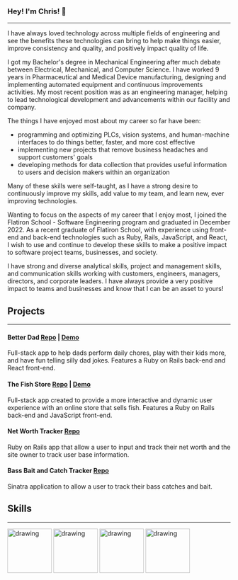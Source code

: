 ### Hey! I'm Chris! 👋
---

I have always loved technology across multiple fields of engineering and see the benefits these technologies can bring to help make things easier, improve consistency and quality, and positively impact quality of life.

I got my Bachelor's degree in Mechanical Engineering after much debate between Electrical, Mechanical, and Computer Science.  I have worked 9 years in Pharmaceutical and Medical Device manufacturing, designing and implementing automated equipment and continuous improvements activities. My most recent position was as an engineering manager, helping to lead technological development and advancements within our facility and company.

The things I have enjoyed most about my career so far have been:

- programming and optimizing PLCs, vision systems, and human-machine interfaces to do things better, faster, and more cost effective
- implementing new projects that remove business headaches and support customers' goals
- developing methods for data collection that provides useful information to users and decision makers within an organization

Many of these skills were self-taught, as I have a strong desire to continuously improve my skills, add value to my team, and learn new, ever improving technologies.

Wanting to focus on the aspects of my career that I enjoy most, I joined the Flatiron School - Software Engineering program and graduated in December 2022. As a recent graduate of Flatiron School, with experience using front-end and back-end technologies such as Ruby, Rails, JavaScript, and React, I wish to use and continue to develop these skills to make a positive impact to software project teams, businesses, and society.

I have strong and diverse analytical skills, project and management skills, and communication skills working with customers, engineers, managers, directors, and corporate leaders. I have always provide a very positive impact to teams and businesses and know that I can be an asset to yours!

## Projects
---
#### Better Dad [Repo](https://github.com/ChrisBaum89/better-dad) | [Demo](https://youtu.be/JhE0Ln7CYAQ)
Full-stack app to help dads perform daily chores, play with their kids more, and have fun telling silly dad jokes. Features a Ruby on Rails back-end and React front-end.

#### The Fish Store [Repo](https://github.com/ChrisBaum89/fish-project) | [Demo](https://youtu.be/TzoA2c5ER-o)
Full-stack app created to provide a more interactive and dynamic user experience with an online store that sells fish. Features a Ruby on Rails back-end and JavaScript front-end.

#### Net Worth Tracker [Repo](https://github.com/ChrisBaum89/NetWorth_Porfolio_Project_3)
Ruby on Rails app that allow a user to input and track their net worth and the site owner to track user base information.

#### Bass Bait and Catch Tracker [Repo](https://github.com/ChrisBaum89/Sinatra_Portfolio_Project)
Sinatra application to allow a user to track their bass catches and bait.

## Skills
---
<img src="https://cdn.jsdelivr.net/gh/devicons/devicon/icons/react/react-original.svg" alt="drawing" width="100"/> 
<img src="https://cdn.jsdelivr.net/gh/devicons/devicon/icons/ruby/ruby-plain.svg" alt="drawing" width="100"/>
<img src="https://cdn.jsdelivr.net/gh/devicons/devicon/icons/javascript/javascript-original.svg" alt="drawing" width="100"/>
<img src="https://cdn.jsdelivr.net/gh/devicons/devicon/icons/rails/rails-plain-wordmark.svg" alt="drawing" width="100"/>

<!--
**ChrisBaum89/ChrisBaum89** is a ✨ _special_ ✨ repository because its `README.md` (this file) appears on your GitHub profile.

Here are some ideas to get you started:

- 🔭 I’m currently working on ...
- 🌱 I’m currently learning ...
- 👯 I’m looking to collaborate on ...
- 🤔 I’m looking for help with ...
- 💬 Ask me about ...
- 📫 How to reach me: ...
- 😄 Pronouns: ...
- ⚡ Fun fact: ...
-->
